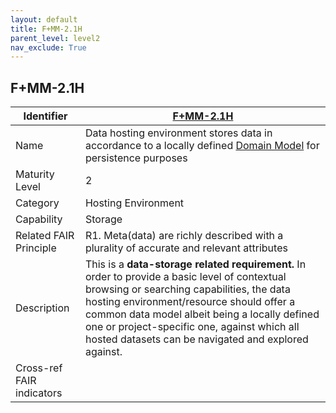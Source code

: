 ```yaml
---
layout: default
title: F+MM-2.1H
parent_level: level2
nav_exclude: True
---
```


## F+MM-2.1H

| Identifier | [F+MM-2.1H](https://github.com/FAIRplus/Data-Maturity/edit/v0.3/docs/_indicators/F.%20F+MM-2.1H.md) |
| ---------- | ----------|
| Name | Data hosting environment stores data in accordance to a locally defined [Domain Model](https://fairplus.github.io/Data-Maturity/docs/Glossary/#domain-model) for persistence purposes |
| Maturity Level | 2 |
| Category | Hosting Environment |
| Capability | Storage |
| Related FAIR Principle | R1. Meta(data) are richly described with a plurality of accurate and relevant attributes |
| Description | This is a **data-storage related requirement.** In order to provide a basic level of contextual browsing or searching capabilities, the data hosting environment/resource should offer a common data model albeit being a locally defined one or project-specific one, against which all hosted datasets can be navigated and explored against.|
| Cross-ref FAIR indicators | |
